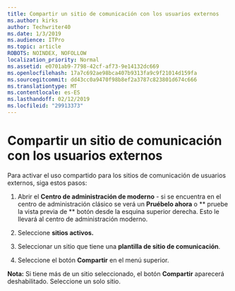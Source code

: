 ```yaml
---
title: Compartir un sitio de comunicación con los usuarios externos
ms.author: kirks
author: Techwriter40
ms.date: 1/3/2019
ms.audience: ITPro
ms.topic: article
ROBOTS: NOINDEX, NOFOLLOW
localization_priority: Normal
ms.assetid: e0701ab9-7798-42cf-af73-9e14132dc669
ms.openlocfilehash: 17a7c692ae98bca407b9313fa9c9f21014d159fa
ms.sourcegitcommit: dd43cc0a9470f98b8ef2a3787c823801d674c666
ms.translationtype: MT
ms.contentlocale: es-ES
ms.lasthandoff: 02/12/2019
ms.locfileid: "29913373"
---
```

# <a name="share-a-communication-site-with-external-users"></a>Compartir un sitio de comunicación con los usuarios externos

Para activar el uso compartido para los sitios de comunicación de usuarios externos, siga estos pasos: 
  
1. Abrir el **Centro de administración de moderno** - si se encuentra en el centro de administración clásico se verá un **Pruébelo ahora** o ** pruebe la vista previa de ** botón desde la esquina superior derecha. Esto le llevará al centro de administración moderno. 
  
2. Seleccione **sitios activos.**
  
3. Seleccionar un sitio que tiene una **plantilla de sitio de comunicación**. 
  
4. Seleccione el botón **Compartir** en el menú superior. 
  
 **Nota:** Si tiene más de un sitio seleccionado, el botón **Compartir** aparecerá deshabilitado. Seleccione un solo sitio. 
  

